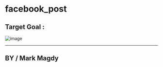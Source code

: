# facebook_post
## Target Goal :
![image](https://github.com/MarkMagdyShawky/facebook_post/assets/106816564/23374e58-d775-4af8-91ce-2a6079ee0d6c)


--------------------------
## BY / Mark Magdy
